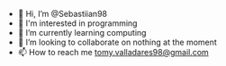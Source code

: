 - 👋 Hi, I’m @Sebastiian98
- 👀 I'm interested in programming
- 🌱 I’m currently learning computing
- 💞️ I’m looking to collaborate on nothing at the moment
- 📫 How to reach me tomy.valladares98@gmail.com

<!---
Sebastiian98/Sebastiian98 is a ✨ special ✨ repository because its `README.md` (this file) appears on your GitHub profile.
You can click the Preview link to take a look at your changes.
--->
